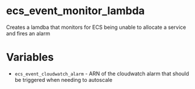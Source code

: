 # ecs_event_monitor_lambda

Creates a lamdba that monitors for ECS being
unable to allocate a service and fires an alarm

# Variables

* `ecs_event_cloudwatch_alarm` - ARN of the cloudwatch alarm
  that should be triggered when needing to autoscale
